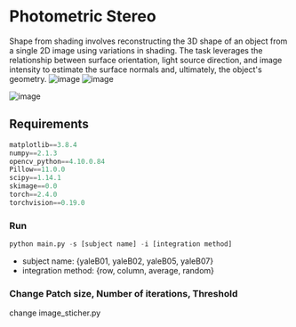 # Photometric Stereo
Shape from shading involves reconstructing the 3D shape of an object from a single 2D image using variations in shading. The task leverages the relationship between surface orientation, light source direction, and image intensity to estimate the surface normals and, ultimately, the object's geometry.
![image](https://github.com/user-attachments/assets/cd8e88d1-a7c6-446e-a7e6-1a2e25179884)
![image](https://github.com/user-attachments/assets/cf18945a-da35-469d-a689-53032130ec84)

![image](https://github.com/user-attachments/assets/75f6573b-00c7-41a3-bcdc-f4e547ffd30a)


## Requirements
```python
matplotlib==3.8.4
numpy==2.1.3
opencv_python==4.10.0.84
Pillow==11.0.0
scipy==1.14.1
skimage==0.0
torch==2.4.0
torchvision==0.19.0
```

### Run
```python
python main.py -s [subject name] -i [integration method]
```
- subject name: {yaleB01, yaleB02, yaleB05, yaleB07}
- integration method: {row, column, average, random}

### Change Patch size, Number of iterations, Threshold
change image_sticher.py 
